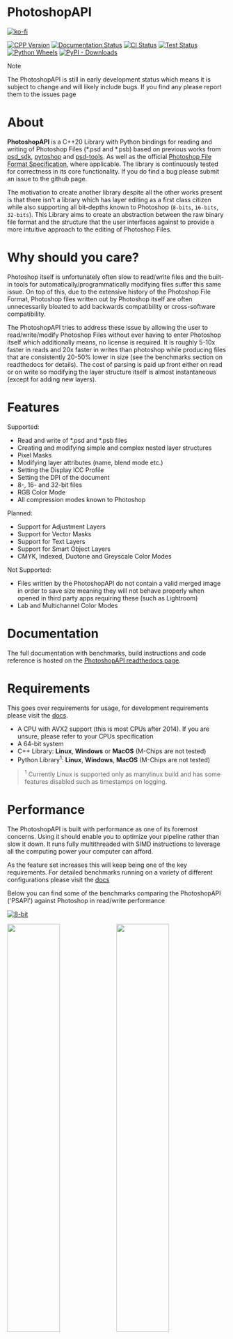 # PhotoshopAPI

[![ko-fi](https://ko-fi.com/img/githubbutton_sm.svg)](https://ko-fi.com/Q5Q4TYALW)


[![CPP Version](https://img.shields.io/badge/language-C%2B%2B20-blue.svg)](https://isocpp.org/)
[![Documentation Status](https://readthedocs.org/projects/photoshopapi/badge/?version=latest)](https://photoshopapi.readthedocs.io/en/latest/?badge=latest)
[![CI Status](https://github.com/EmilDohne/PhotoshopAPI/actions/workflows/cmake-build.yml/badge.svg)](https://github.com/EmilDohne/PhotoshopAPI/actions/workflows/cmake-build.yml)
[![Test Status](https://github.com/EmilDohne/PhotoshopAPI/actions/workflows/cmake-test.yml/badge.svg)](https://github.com/EmilDohne/PhotoshopAPI/actions/workflows/cmake-test.yml)
[![Python Wheels](https://github.com/EmilDohne/PhotoshopAPI/actions/workflows/build-wheels.yml/badge.svg)](https://github.com/EmilDohne/PhotoshopAPI/actions/workflows/build-wheels.yml)
[![PyPI - Downloads](https://img.shields.io/pypi/pyversions/PhotoshopAPI)](https://pypi.org/project/PhotoshopAPI/)



> [!NOTE]
> The PhotoshopAPI is still in early development status which means it is subject to change and will likely include bugs. If you find any please report them to the issues page

About
=========

**PhotoshopAPI** is a C++20 Library with Python bindings for reading and writing of Photoshop Files (*.psd and *.psb) based on previous works from [psd_sdk](https://github.com/MolecularMatters/psd_sdk>),
[pytoshop](https://github.com/mdboom/pytoshop) and [psd-tools](https://github.com/psd-tools/psd-tools>). As well as the official 
[Photoshop File Format Specification](https://web.archive.org/web/20231122064257/https://www.adobe.com/devnet-apps/photoshop/fileformatashtml/), where applicable.
The library is continuously tested for correctness in its core functionality. If you do find a bug
please submit an issue to the github page.

The motivation to create another library despite all the other works present is that there isn't a library which has layer editing as a first class citizen while also supporting 
all bit-depths known to Photoshop (``8-bits``, ``16-bits``, ``32-bits``). This Library aims to create an abstraction between the raw binary file format and the structure that the user interfaces
against to provide a more intuitive approach to the editing of Photoshop Files. 

Why should you care?
====================

Photoshop itself is unfortunately often slow to read/write files and the built-in tools for automatically/programmatically modifying files suffer this same issue. On top of this, due to the 
extensive history of the Photoshop File Format, Photoshop files written out by Photoshop itself are often unnecessarily bloated to add backwards compatibility or cross-software compatibility.

The PhotoshopAPI tries to address these issue by allowing the user to read/write/modify Photoshop Files without ever having to enter Photoshop itself which additionally means, no license 
is required. It is roughly 5-10x faster in reads and 20x faster in writes than photoshop while producing files that are consistently 20-50% lower in size (see the benchmarks section on readthedocs for details).
The cost of parsing is paid up front either on read or on write so modifying the layer structure itself is almost instantaneous (except for adding new layers).


Features
=========

Supported:
- Read and write of \*.psd and \*.psb files
- Creating and modifying simple and complex nested layer structures
- Pixel Masks
- Modifying layer attributes (name, blend mode etc.)
- Setting the Display ICC Profile
- Setting the DPI of the document
- 8-, 16- and 32-bit files
- RGB Color Mode
- All compression modes known to Photoshop

Planned:
- Support for Adjustment Layers
- Support for Vector Masks
- Support for Text Layers
- Support for Smart Object Layers
- CMYK, Indexed, Duotone and Greyscale Color Modes

Not Supported:
- Files written by the PhotoshopAPI do not contain a valid merged image in order to save size meaning they will not behave properly when opened in
    third party apps requiring these (such as Lightroom)
- Lab and Multichannel Color Modes 


Documentation
===============

The full documentation with benchmarks, build instructions and code reference is hosted on the [PhotoshopAPI readthedocs page](https://photoshopapi.readthedocs.io/).


Requirements
=============

This goes over requirements for usage, for development requirements please visit the [docs](https://photoshopapi.readthedocs.io/).

- A CPU with AVX2 support (this is most CPUs after 2014). If you are unsure, please refer to your CPUs specification
- A 64-bit system
- C++ Library: **Linux**, **Windows** or **MacOS** (M-Chips are not tested)
- Python Library<sup>1</sup>: **Linux**, **Windows**, **MacOS** (M-Chips are not tested)

> <sup>1</sup> Currently Linux is supported only as manylinux build and has some features disabled such as timestamps on logging.

Performance
===========

The PhotoshopAPI is built with performance as one of its foremost concerns. Using it should enable you to optimize your pipeline rather than slow it down. It runs fully multithreaded with 
SIMD instructions to leverage all the computing power your computer can afford. 

As the feature set increases this will keep being one of the key requirements.
For detailed benchmarks running on a variety of different configurations please visit the [docs](https://photoshopapi.readthedocs.io/)

Below you can find some of the benchmarks comparing the PhotoshopAPI ('PSAPI') against Photoshop in read/write performance

[![8-bit](docs/doxygen/images/benchmarks/Ryzen_9_5950x/8-bit_graphs.png)](https://photoshopapi.readthedocs.io/en/latest/benchmarks.html)


<img src="docs/doxygen/images/benchmarks/Ryzen_9_5950x/16-bit_graphs.png" width="49%"/>
<img src="docs/doxygen/images/benchmarks/Ryzen_9_5950x/32-bit_graphs.png" width="49%"/>

Python Wrapper
==============

The PhotoshopAPI comes with fully fledged Python bindings which can be simply installed using

```
$ py -m pip install PhotoshopAPI
```

alternatively the wheels can be downloaded from the Releases page. For examples on how to use the python bindings please refer to the Python Bindings section on [Readthedocs](https://photoshopapi.readthedocs.io/en/latest/index.html) or check out the PhotoshopExamples/ directory on
the github page which includes fully fledged python examples.


Quickstart
==========

The primary struct to familiarize yourself with when using the PhotoshopAPI is the LayeredFile as well as all its Layer derivatives (such as ImageLayer and 
GroupLayer), all of these are template structs for each of the available bit depths. 

To get a feel of what is possible with the API as well as how to use it please refer to ``PhotoshopExample/`` directory. To familiarize
yourself with the main concepts, as well as recommended workflows check out the [docs](https://photoshopapi.readthedocs.io/) or the [examples](https://github.com/EmilDohne/PhotoshopAPI/tree/master/PhotoshopExamples).

If more fine grained control over the binary structure is necessary, one can modify the PhotoshopFile which is what is parsed by the API internally.
Do keep in mind that this requires a deep understanding of how the Photoshop File Format works. 

Below is a minimal example to get started with opening a PhotoshopFile, removing some layer, and writing the file back out to disk:

### C++ 

```cpp	
using namespace PhotoshopAPI;

// Initialize an 8-bit layeredFile. This must match the bit depth of the PhotoshopFile.
// To initialize this programmatically please refer to the ExtendedSignature example
LayeredFile<bpp8_t> layeredFile = LayeredFile<bpp8_t>::read("InputFile.psd");

// Do some operation, in this case delete
layeredFile.removeLayer("SomeGroup/SomeNestedLayer");	

// One could write out to .psb instead if wanted and the PhotoshopAPI will take 
// care of any conversion internally
LayeredFile<bpp8_t>::write(std::move(layeredFile), "OutputFile.psd");
```

### Python

```py
import psapi

# Read the layered_file using the LayeredFile helper class, this returns a 
# psapi.LayeredFile_*bit object with the appropriate bit-depth
layered_file = psapi.LayeredFile.read("InputFile.psd")

# Do some operation, in this case delete
layered_file.remove_layer()

# Write back out to disk
layered_file.write("OutFile.psd")
```

The same code for reading and writing can also be used to for example `LayeredFile::moveLayer` or `LayeredFile::addLayer` as well as extracting any image data
